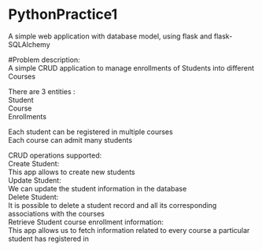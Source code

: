# PythonPractice1
A simple web application with database model, using flask and flask-SQLAlchemy  

#Problem description:  
A simple CRUD application to manage enrollments of Students into different Courses  

There are 3 entities :  
  Student  
  Course  
  Enrollments  

Each student can be registered in multiple courses  
Each course can admit many students  

CRUD operations supported:  
  Create Student:  
    This app allows to create new students  
  Update Student:  
    We can update the student information in the database  
  Delete Student:  
    It is possible to delete a student record and all its corresponding associations with the courses  
  Retrieve Student course enrollment information:  
    This app allows us to fetch information related to every course a particular student has registered in  
